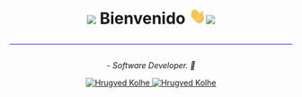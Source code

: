 <!-- Encabezado principal -->
<h1 align="center">
 <img src="https://media.giphy.com/media/iY8CRBdQXODJSCERIr/giphy.gif" width="30px"> Bienvenido <img src="https://raw.githubusercontent.com/ABSphreak/ABSphreak/master/gifs/Hi.gif" width="30px"><img src="https://media.giphy.com/media/iY8CRBdQXODJSCERIr/giphy.gif" width="30px">
<hr style="height:2px;border-width:1;border-radius: 5px;color:gray;background-color:#8080ff">
</h1>
<!-- Descripción breve -->
  <p align="center">- <i>Software Developer. 🚀</i></p>  
</p>
<!-- Medios de Comunicación -->
<div align="center" id="badges">

<a href="https://www.linkedin.com/in/facundo-aguilar-014265261/">
<img border="0" alt="Hrugved Kolhe" src="https://img.icons8.com/doodle/40/000000/linkedin--v2.png"/>
</a>
<a href="mailto:facuam25@gmail.com">
<img border="0" alt="Hrugved Kolhe" src="https://img.icons8.com/doodle/38/000000/gmail-new.png"/>
</a>
</p>
</div>




